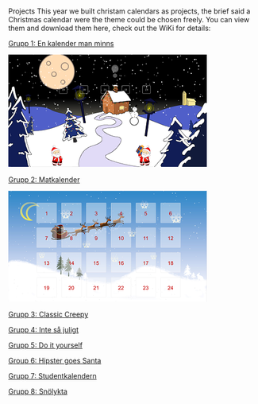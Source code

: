 #
Projects
This year we built christam calendars as projects, the brief said a Christmas calendar were the theme could be chosen freely.
You can view them and download them here, check out the WiKi for details:

[Grupp 1: En kalender man minns](https://github.com/antonilund/IxDkalender2015)

![](https://github.com/MahApp/P1_2015/blob/master/images/Grupp1small.png)

[Grupp 2: Matkalender](https://github.com/aminamuftic/julkalender)

![](https://github.com/MahApp/P1_2015/blob/master/images/Grupp2small.png)

[Grupp 3: Classic Creepy](https://github.com/MartenFriman/Julkalender-IDK-g3)

[Grupp 4: Inte så juligt](https://github.com/IvyEnyo/julkalender)

[Grupp 5: Do it yourself](https://github.com/KHallberg/Jul_grupp_5)

[Group 6: Hipster goes Santa](https://github.com/emilberzen/grupp6)

[Grupp 7: Studentkalendern](https://github.com/MarcusHakansson/Studentkalendern)

[Grupp 8: Snölykta](https://github.com/HyvelTjuven/Julkalender)


